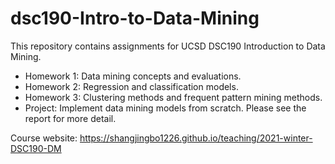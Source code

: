 # dsc190-Intro-to-Data-Mining

This repository contains assignments for UCSD DSC190 Introduction to Data Mining. 

- Homework 1: Data mining concepts and evaluations.
- Homework 2: Regression and classification models.
- Homework 3: Clustering methods and frequent pattern mining methods.
- Project: Implement data mining models from scratch. Please see the report for more detail.


Course website: https://shangjingbo1226.github.io/teaching/2021-winter-DSC190-DM
